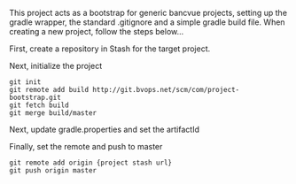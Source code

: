 This project acts as a bootstrap for generic bancvue projects, setting up the gradle wrapper, the standard .gitignore and a simple gradle build file.
When creating a new project, follow the steps below...

First, create a repository in Stash for the target project.

Next, initialize the project

    git init
    git remote add build http://git.bvops.net/scm/com/project-bootstrap.git
    git fetch build
    git merge build/master

Next, update gradle.properties and set the artifactId

Finally, set the remote and push to master

    git remote add origin {project stash url}
    git push origin master
